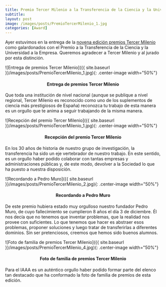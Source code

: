```yaml
---
title: Premio Tercer Milenio a la Transferencia de la Ciencia y la Universidad a la Empresa 
subtitle:
layout: post
image: /images/posts/PremioTercerMilenio_1.jpg
categories: [Award]
---
```


Ayer estuvimos en la entrega de la [novena edición premios Tercer Milenio](https://www.heraldo.es/noticias/aragon/2023/11/21/conoce-ganadores-novena-edicion-premios-tercer-milenio-1692513.html) como galardonados con el Premio a la Transferencia de la Ciencia y la Universidad a la Empresa. Queremos agradecer a Tercer Milenio y al jurado por esta distinción.

![Entrega de premios Tercer Milenio]({{ site.baseurl }}/images/posts/PremioTercerMilenio_1.jpg){: .center-image width="50%"}
<h4><center><b>Entrega de premios Tercer Milenio</b></center></h4>

Que toda una institución de nivel nacional (aunque se publique a nivel regional, Tercer Milenio es reconocido como uno de los suplementos de ciencia más prestigiosos de España) reconozca tu trabajo de esta manera es un orgullo que te anima a seguir trabajando de la misma manera.

![Recepción del premio Tercer Milenio]({{ site.baseurl }}/images/posts/PremioTercerMilenio_1.jpg){: .center-image width="50%"}
<h4><center><b>Recepción del premio Tercer Milenio</b></center></h4>

En los 30 años de historia de nuestro grupo de investigación, la transferencia ha sido un eje vertebrador de nuestro trabajo. En este sentido, es un orgullo haber podido colaborar con tantas empresas y administraciones públicas y, de este modo, devolver a la Sociedad lo que ha puesto a nuestra disposición. 

![Recordando a Pedro Muro]({{ site.baseurl }}/images/posts/PremioTercerMilenio_2.jpg){: .center-image width="50%"}
<h4><center><b>Recordando a Pedro Muro</b></center></h4>

De este premio hubiera estado muy orgulloso nuestro fundador Pedro Muro, de cuyo fallecimiento se cumplieron 8 años el día 3 de diciembre. Él nos decía que no tenemos que inventar problemas, que la realidad nos provee con suficientes. Lo que tenemos que hacer es abstraer esos problemas, proponer soluciones y luego tratar de transferirlas a diferentes dominios. Sin ser pretenciosos, creemos que hemos sido buenos alumnos.

![Foto de familia de premios Tercer Milenio]({{ site.baseurl }}/images/posts/PremioTercerMilenio_4.jpg){: .center-image width="50%"}
<h4><center><b>Foto de familia de premios Tercer Milenio</b></center></h4>

Para el IAAA es un auténtico orgullo haber podido formar parte del elenco tan destacado que ha conformado la foto de familia de premios de esta edición.

